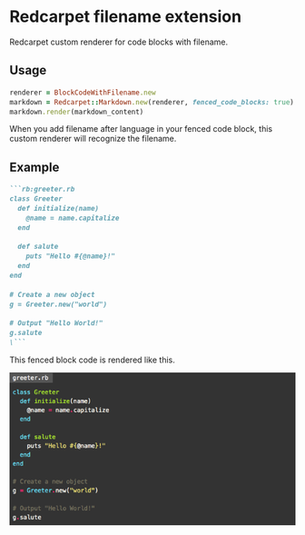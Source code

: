 # Redcarpet filename extension

Redcarpet custom renderer for code blocks with filename.

## Usage

```rb
renderer = BlockCodeWithFilename.new
markdown = Redcarpet::Markdown.new(renderer, fenced_code_blocks: true)
markdown.render(markdown_content)
```

When you add filename after language in your fenced code block, this custom renderer will recognize the filename.

## Example

```markdown
```rb:greeter.rb
class Greeter
  def initialize(name)
    @name = name.capitalize
  end

  def salute
    puts "Hello #{@name}!"
  end
end

# Create a new object
g = Greeter.new("world")

# Output "Hello World!"
g.salute
\```
```

This fenced block code is rendered like this.

![screenshot](screenshot.png "screenshot")
